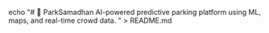 echo "# 🚗 ParkSamadhan 
AI-powered predictive parking platform using ML, maps, and real-time crowd data.
" > README.md
